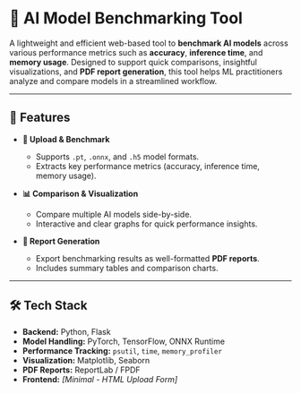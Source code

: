 # 🧠 AI Model Benchmarking Tool

A lightweight and efficient web-based tool to **benchmark AI models** across various performance metrics such as **accuracy**, **inference time**, and **memory usage**. Designed to support quick comparisons, insightful visualizations, and **PDF report generation**, this tool helps ML practitioners analyze and compare models in a streamlined workflow.

---

## 🚀 Features

- **🔼 Upload & Benchmark**
  - Supports `.pt`, `.onnx`, and `.h5` model formats.
  - Extracts key performance metrics (accuracy, inference time, memory usage).
  
- **📊 Comparison & Visualization**
  - Compare multiple AI models side-by-side.
  - Interactive and clear graphs for quick performance insights.
  
- **📄 Report Generation**
  - Export benchmarking results as well-formatted **PDF reports**.
  - Includes summary tables and comparison charts.

---

## 🛠️ Tech Stack

- **Backend:** Python, Flask
- **Model Handling:** PyTorch, TensorFlow, ONNX Runtime
- **Performance Tracking:** `psutil`, `time`, `memory_profiler`
- **Visualization:** Matplotlib, Seaborn
- **PDF Reports:** ReportLab / FPDF
- **Frontend:** *[Minimal - HTML Upload Form]*



